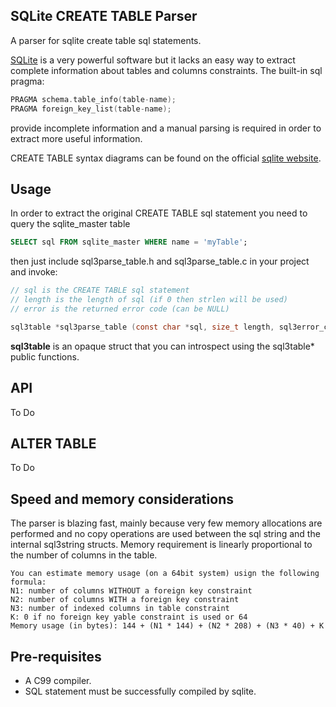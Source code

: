 ## SQLite CREATE TABLE Parser
A parser for sqlite create table sql statements.

[SQLite](https://www.sqlite.org/) is a very powerful software but it lacks an easy way to extract complete information about tables and columns constraints. The built-in sql pragma:  
```c
PRAGMA schema.table_info(table-name);  
PRAGMA foreign_key_list(table-name);
```  
provide incomplete information and a manual parsing is required in order to extract more useful information.

CREATE TABLE syntax diagrams can be found on the official [sqlite website](https://www.sqlite.org/lang_createtable.html).

## Usage
In order to extract the original CREATE TABLE sql statement you need to query the sqlite_master table
```sql
SELECT sql FROM sqlite_master WHERE name = 'myTable';
```

then just include sql3parse_table.h and sql3parse_table.c in your project and invoke:
```c
// sql is the CREATE TABLE sql statement
// length is the length of sql (if 0 then strlen will be used)
// error is the returned error code (can be NULL)

sql3table *sql3parse_table (const char *sql, size_t length, sql3error_code *error);
```
**sql3table** is an opaque struct that you can introspect using the sql3table* public functions.  

## API
To Do

## ALTER TABLE
To Do

## Speed and memory considerations
The parser is blazing fast, mainly because very few memory allocations are performed and no copy operations are used between the sql string and the internal sql3string structs. Memory requirement is linearly proportional to the number of columns in the table.
```
You can estimate memory usage (on a 64bit system) usign the following formula:
N1: number of columns WITHOUT a foreign key constraint
N2: number of columns WITH a foreign key constraint
N3: number of indexed columns in table constraint
K: 0 if no foreign key yable constraint is used or 64
Memory usage (in bytes): 144 + (N1 * 144) + (N2 * 208) + (N3 * 40) + K
```

## Pre-requisites
- A C99 compiler.
- SQL statement must be successfully compiled by sqlite.
